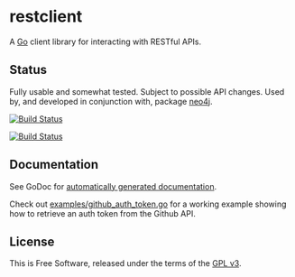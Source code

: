 # restclient

A [Go](http://golang.org) client library for interacting with RESTful APIs.


## Status

Fully usable and somewhat tested.  Subject to possible API changes.  Used by,
and developed in conjunction with, package
[neo4j](https://github.com/jmcvetta/neo4j).

[![Build Status](https://travis-ci.org/jmcvetta/restclient.png)](https://travis-ci.org/jmcvetta/restclient)

[![Build Status](https://drone.io/github.com/jmcvetta/restclient/status.png)](https://drone.io/github.com/jmcvetta/restclient/latest)


## Documentation

See GoDoc for [automatically generated
documentation](http://godoc.org/github.com/jmcvetta/restclient).

Check out
[examples/github_auth_token.go](https://github.com/jmcvetta/restclient/blob/master/examples/github_auth_token.go)
for a working example showing how to retrieve an auth token from the Github API.


## License

This is Free Software, released under the terms of the [GPL
v3](http://www.gnu.org/copyleft/gpl.html).

